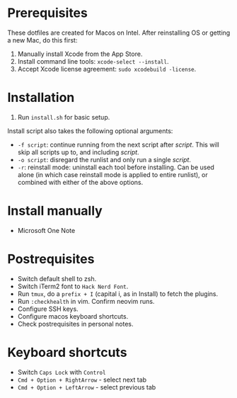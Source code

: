 # Prerequisites

These dotfiles are created for Macos on Intel. After reinstalling OS or getting a new Mac, do this first:

1. Manually install Xcode from the App Store.
2. Install command line tools: `xcode-select --install`.
3. Accept Xcode license agreement: `sudo xcodebuild -license`.

# Installation

1. Run `install.sh` for basic setup.

Install script also takes the following optional arguments:

- `-f script`: continue running from the next script after _script_. This will skip all scripts up to, and including _script_.
- `-o script`: disregard the runlist and only run a single _script_.
- `-r`: reinstall mode: uninstall each tool before installing. Can be used alone (in which case reinstall mode is applied to entire runlist), or combined with either of the above options.

# Install manually

- Microsoft One Note

# Postrequisites

- Switch default shell to zsh.
- Switch iTerm2 font to `Hack Nerd Font`.
- Run `tmux`, do a `prefix + I` (capital i, as in Install) to fetch the plugins.
- Run `:checkhealth` in vim. Confirm neovim runs.
- Configure SSH keys.
- Configure macos keyboard shortcuts.
- Check postrequisites in personal notes.

# Keyboard shortcuts

- Switch `Caps Lock` with `Control`
- `Cmd + Option + RightArrow` - select next tab
- `Cmd + Option + LeftArrow` - select previous tab

